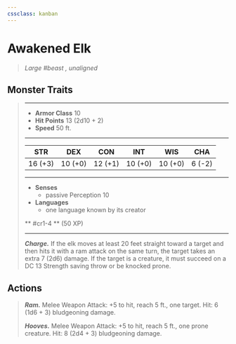 ```yaml
---
cssclass: kanban
---
```


# Awakened Elk
>*Large #beast , unaligned*
## Monster Traits
>___
>- **Armor Class** 10
>- **Hit Points** 13 (2d10 + 2)
>- **Speed** 50 ft.
>___
>|STR|DEX|CON|INT|WIS|CHA|
>|:---:|:---:|:---:|:---:|:---:|:---:|
>|16 (+3)|10 (+0)|12 (+1)|10 (+0)|10 (+0)|6 (-2)|
>___
>- **Senses**
>	 - passive Perception 10
>- **Languages**
>	 - one language known by its creator
>
> ** #cr1-4 ** (50 XP)
>___
>***Charge.*** If the elk moves at least 20 feet straight toward a target and then hits it with a ram attack on the same turn, the target takes an extra 7 (2d6) damage. If the target is a creature, it must succeed on a DC 13 Strength saving throw or be knocked prone.  
>
## Actions
>***Ram.*** Melee Weapon Attack: +5 to hit, reach 5 ft., one target. Hit: 6 (1d6 + 3) bludgeoning damage.  
>
>***Hooves.*** Melee Weapon Attack: +5 to hit, reach 5 ft., one prone creature. Hit: 8 (2d4 + 3) bludgeoning damage.